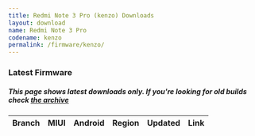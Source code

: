 ```yaml
---
title: Redmi Note 3 Pro (kenzo) Downloads
layout: download
name: Redmi Note 3 Pro
codename: kenzo
permalink: /firmware/kenzo/
---
```


### Latest Firmware
##### This page shows latest downloads only. If you're looking for old builds check [the archive](/archive/firmware/kenzo/)


<div class="table-responsive-md" id="table-wrapper">
<table id="firmware" class="compact table table-striped table-hover table-sm">
    <thead class="thead-dark">
        <tr>
            <th>Branch</th>
            <th>MIUI</th>
            <th>Android</th>
            <th>Region</th>
            <th>Updated</th>
            <th>Link</th>
        </tr>
    </thead>
    <script>loadFirmwareDownloads('kenzo', 'latest')</script>
</table>
</div>

